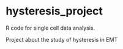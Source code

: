 # hysteresis_project

R code for single cell data analysis. 

Project about the study of hysteresis in EMT 
